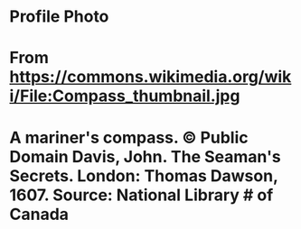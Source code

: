 # Profile Photo
# From https://commons.wikimedia.org/wiki/File:Compass_thumbnail.jpg
# A mariner's compass. © Public Domain Davis, John. The Seaman's Secrets. London: Thomas Dawson, 1607. Source: National Library # of Canada
